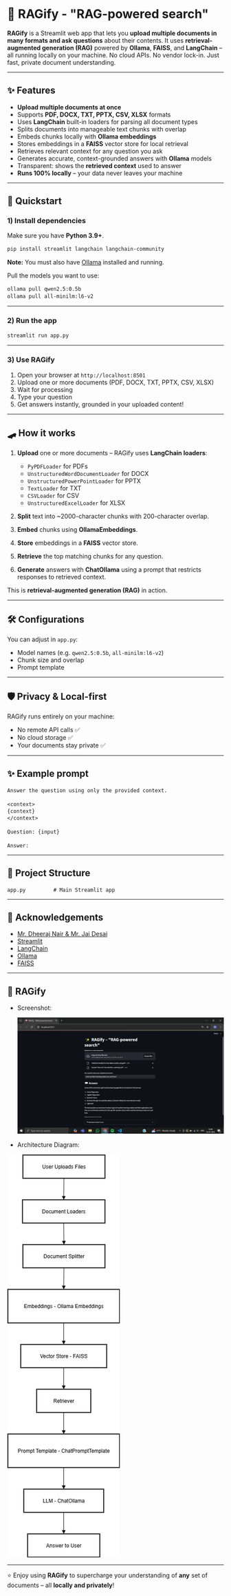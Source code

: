# 🧠 RAGify - "RAG-powered search"

**RAGify** is a Streamlit web app that lets you **upload multiple documents in many formats and ask questions** about their contents.
It uses **retrieval-augmented generation (RAG)** powered by **Ollama**, **FAISS**, and **LangChain** – all running locally on your machine.
No cloud APIs. No vendor lock-in. Just fast, private document understanding.

---

## ✨ Features

* **Upload multiple documents at once**
* Supports **PDF, DOCX, TXT, PPTX, CSV, XLSX** formats
* Uses **LangChain** built-in loaders for parsing all document types
* Splits documents into manageable text chunks with overlap
* Embeds chunks locally with **Ollama embeddings**
* Stores embeddings in a **FAISS** vector store for local retrieval
* Retrieves relevant context for any question you ask
* Generates accurate, context-grounded answers with **Ollama** models
* Transparent: shows the **retrieved context** used to answer
* **Runs 100% locally** – your data never leaves your machine

---

## 🚀 Quickstart

### 1) Install dependencies

Make sure you have **Python 3.9+**.

```bash
pip install streamlit langchain langchain-community
```

**Note:** You must also have [Ollama](https://ollama.com/) installed and running.

Pull the models you want to use:

```bash
ollama pull qwen2.5:0.5b
ollama pull all-minilm:l6-v2
```

---

### 2) Run the app

```bash
streamlit run app.py
```

---

### 3) Use RAGify

1. Open your browser at `http://localhost:8501`
2. Upload one or more documents (PDF, DOCX, TXT, PPTX, CSV, XLSX)
3. Wait for processing
4. Type your question
5. Get answers instantly, grounded in your uploaded content!

---

## 🛹 How it works

1. **Upload** one or more documents – RAGify uses **LangChain loaders**:

   * `PyPDFLoader` for PDFs
   * `UnstructuredWordDocumentLoader` for DOCX
   * `UnstructuredPowerPointLoader` for PPTX
   * `TextLoader` for TXT
   * `CSVLoader` for CSV
   * `UnstructuredExcelLoader` for XLSX
2. **Split** text into \~2000-character chunks with 200-character overlap.
3. **Embed** chunks using **OllamaEmbeddings**.
4. **Store** embeddings in a **FAISS** vector store.
5. **Retrieve** the top matching chunks for any question.
6. **Generate** answers with **ChatOllama** using a prompt that restricts responses to retrieved context.

This is **retrieval-augmented generation (RAG)** in action.

---

## 🛠️ Configurations

You can adjust in `app.py`:

* Model names (e.g. `qwen2.5:0.5b`, `all-minilm:l6-v2`)
* Chunk size and overlap
* Prompt template

---

## 🛡️ Privacy & Local-first

RAGify runs entirely on your machine:

- No remote API calls ✅
- No cloud storage ✅
- Your documents stay private ✅

---

## ✨ Example prompt

```text
Answer the question using only the provided context.

<context>
{context}
</context>

Question: {input}

Answer:
```

---

## 📂 Project Structure

```
app.py         # Main Streamlit app
```

---

## 🙏 Acknowledgements

* [Mr. Dheeraj Nair & Mr. Jai Desai](https://bosleo.com/)
* [Streamlit](https://streamlit.io/)
* [LangChain](https://www.langchain.com/)
* [Ollama](https://ollama.com/)
* [FAISS](https://github.com/facebookresearch/faiss)

---

## 📸 RAGify

* Screenshot:

  ![image](image.png)

* Architecture Diagram:

 ![flowdiagram](RAGify.png)

---

⭐ Enjoy using **RAGify** to supercharge your understanding of **any** set of documents – all **locally and privately**!










